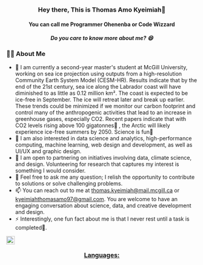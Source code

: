 <h3 align="center">
Hey there, This is Thomas Amo Kyeimiah👋
</h3>

<h4 align="center">
You can call me Programmer Ohenenba or Code Wizzard
</h4>

<h5 align="center">
Do you care to know more about me? 😄
</h5>

### 👨‍💻 About Me
- 🔭 I am currently a second-year master's student at McGill University, working on sea ice projection using outputs from a high-resolution Community Earth System Model (CESM-HR). Results indicate that by the end of the 21st century, sea ice along the Labrador coast will have diminished to as little as 0.12 million km². The coast is expected to be ice-free in September. The ice will retreat later and break up earlier. These trends could be minimized if we monitor our carbon footprint and control many of the anthropogenic activities that lead to an increase in greenhouse gases, especially CO2. Recent papers indicate that with CO2 levels rising above 100 gigatonnes👀 , the Arctic will likely experience ice-free summers by 2050. Science is fun💟
- 🌱 I am also interested in data science and analytics, high-performance computing, machine learning, web design and development, as well as UI/UX and graphic design.
- 🤝 I am open to partnering on initiatives involving data, climate science, and design. Volunteering for research that captures my interest is something I would consider.
- 💬 Feel free to ask me any question; I relish the opportunity to contribute to solutions or solve challenging problems.
- 📫 You can reach out to me at thomas.kyeimiah@mail.mcgill.ca or kyeimiahthomasamo97@gmail.com. You are welcome to have an engaging conversation about science, data, and creative development and design.
- ⚡ Interestingly, one fun fact about me is that I never rest until a task is completed💞️.

</a>
 <a href="linkedin.com/in/thomas-amo-kyeimiah-87b602166">
  <img align="left" alt="Thomas' LinkedIn" width="22px" src="https://cdn.jsdelivr.net/npm/simple-icons@v3/icons/linkedin.svg" />
  
<br/>

<h3 align="center"> Languages:</h3>

